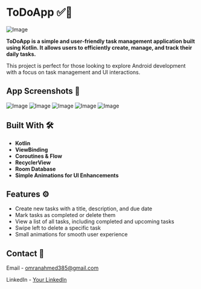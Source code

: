 # ToDoApp ✅📝

![Image](https://github.com/user-attachments/assets/1be605a7-da74-47e4-aa91-5b2167465a27)

**ToDoApp is a simple and user-friendly task management application built using Kotlin. It allows users to efficiently create, manage, and track their daily tasks.**

This project is perfect for those looking to explore Android development with a focus on task management and UI interactions.

## App Screenshots 📸  

![Image](https://github.com/user-attachments/assets/3262b344-2485-462e-982e-1bf67432b384)
![Image](https://github.com/user-attachments/assets/6b37b5c8-d5cc-417d-891d-33b2b975d346)
![Image](https://github.com/user-attachments/assets/6e2a300c-413a-418c-b4b5-48974a37d416)
![Image](https://github.com/user-attachments/assets/f670423a-3a95-4da6-b058-cc0650c22571)
![Image](https://github.com/user-attachments/assets/b89a5ff6-d586-48ba-a0b0-addee7a964e8)

## Built With 🛠

- **Kotlin**
- **ViewBinding**
- **Coroutines & Flow**
- **RecyclerView**
- **Room Database**
- **Simple Animations for UI Enhancements**

## Features ⚙️

- Create new tasks with a title, description, and due date
- Mark tasks as completed or delete them
- View a list of all tasks, including completed and upcoming tasks
- Swipe left to delete a specific task
- Small animations for smooth user experience

## Contact 📧

Email - omranahmed385@gmail.com

LinkedIn - [Your LinkedIn](https://www.linkedin.com/in/ahmed-omran-a73621256/)

